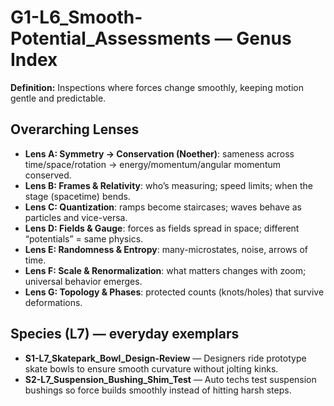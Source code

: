 # G1-L6_Smooth-Potential_Assessments — Genus Index
**Definition:** Inspections where forces change smoothly, keeping motion gentle and predictable.

## Overarching Lenses

- **Lens A: Symmetry -> Conservation (Noether)**: sameness across time/space/rotation → energy/momentum/angular momentum conserved.
- **Lens B: Frames & Relativity**: who’s measuring; speed limits; when the stage (spacetime) bends.
- **Lens C: Quantization**: ramps become staircases; waves behave as particles and vice-versa.
- **Lens D: Fields & Gauge**: forces as fields spread in space; different “potentials” = same physics.
- **Lens E: Randomness & Entropy**: many-microstates, noise, arrows of time.
- **Lens F: Scale & Renormalization**: what matters changes with zoom; universal behavior emerges.
- **Lens G: Topology & Phases**: protected counts (knots/holes) that survive deformations.

## Species (L7) — everyday exemplars
- **S1-L7_Skatepark_Bowl_Design-Review** — Designers ride prototype skate bowls to ensure smooth curvature without jolting kinks.
- **S2-L7_Suspension_Bushing_Shim_Test** — Auto techs test suspension bushings so force builds smoothly instead of hitting harsh steps.
